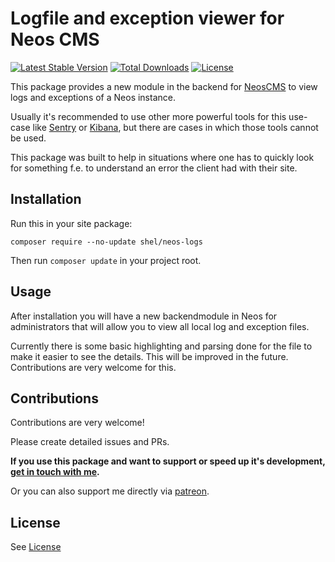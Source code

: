 # Logfile and exception viewer for Neos CMS   

[![Latest Stable Version](https://poser.pugx.org/shel/neos-logs/v/stable)](https://packagist.org/packages/shel/neos-logs)
[![Total Downloads](https://poser.pugx.org/shel/neos-logs/downloads)](https://packagist.org/packages/shel/neos-logs)
[![License](https://poser.pugx.org/shel/neos-logs/license)](https://packagist.org/packages/shel/neos-logs)

This package provides a new module in the backend for [NeosCMS](https://www.neos.io) to view logs
and exceptions of a Neos instance.

Usually it's recommended to use other more powerful tools for this use-case like [Sentry](http://sentry.io) 
or [Kibana](https://www.elastic.co/de/products/kibana), but there are cases in which those tools cannot be used.

This package was built to help in situations where one has to quickly look for something f.e. to 
understand an error the client had with their site.

## Installation

Run this in your site package:

    composer require --no-update shel/neos-logs
    
Then run `composer update` in your project root.

## Usage

After installation you will have a new backendmodule in Neos for administrators that will allow you to
view all local log and exception files.

Currently there is some basic highlighting and parsing done for the file to make it easier to see the details.
This will be improved in the future. Contributions are very welcome for this.

## Contributions

Contributions are very welcome! 

Please create detailed issues and PRs.  

**If you use this package and want to support or speed up it's development, [get in touch with me](mailto:hyphens@helzle.it).**

Or you can also support me directly via [patreon](https://www.patreon.com/shelzle).

## License

See [License](./LICENSE.txt)
